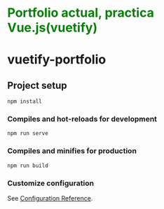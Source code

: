 <h1 style="color:green">Portfolio actual, practica Vue.js(vuetify)</h1>

# vuetify-portfolio


## Project setup
```
npm install
```

### Compiles and hot-reloads for development
```
npm run serve
```

### Compiles and minifies for production
```
npm run build
```

### Customize configuration
See [Configuration Reference](https://cli.vuejs.org/config/).

